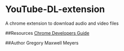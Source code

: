 # YouTube-DL-extension
A chrome extension to download audio and video files

##Resources
[Chrome Developers Guide](https://developer.chrome.com/extensions/devguide)

##Author
Gregory Maxwell Meyers
